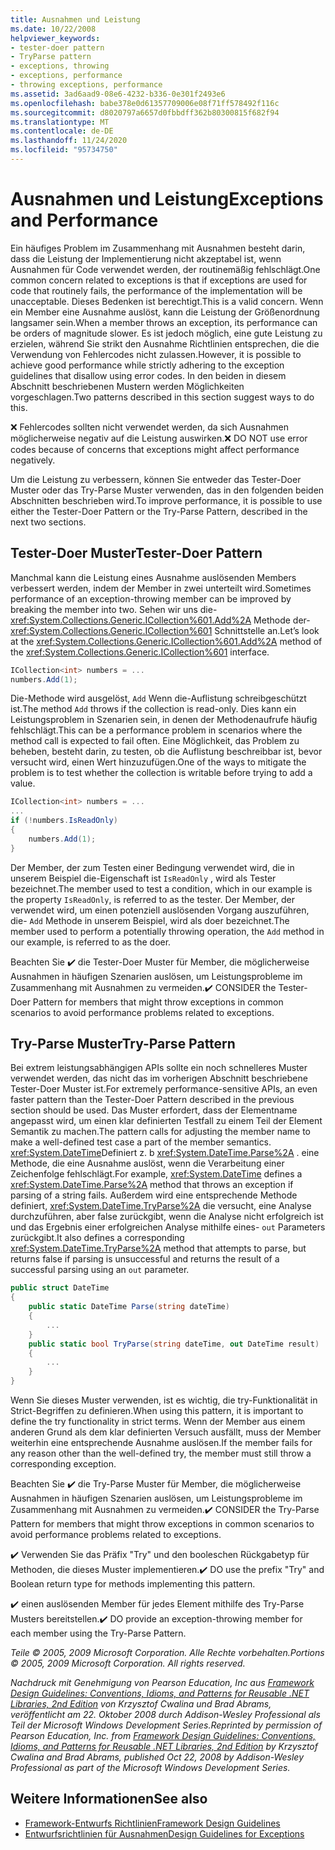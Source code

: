 ```yaml
---
title: Ausnahmen und Leistung
ms.date: 10/22/2008
helpviewer_keywords:
- tester-doer pattern
- TryParse pattern
- exceptions, throwing
- exceptions, performance
- throwing exceptions, performance
ms.assetid: 3ad6aad9-08e6-4232-b336-0e301f2493e6
ms.openlocfilehash: babe378e0d61357709006e08f71ff578492f116c
ms.sourcegitcommit: d8020797a6657d0fbbdff362b80300815f682f94
ms.translationtype: MT
ms.contentlocale: de-DE
ms.lasthandoff: 11/24/2020
ms.locfileid: "95734750"
---
```

# <a name="exceptions-and-performance"></a><span data-ttu-id="244d0-102">Ausnahmen und Leistung</span><span class="sxs-lookup"><span data-stu-id="244d0-102">Exceptions and Performance</span></span>

<span data-ttu-id="244d0-103">Ein häufiges Problem im Zusammenhang mit Ausnahmen besteht darin, dass die Leistung der Implementierung nicht akzeptabel ist, wenn Ausnahmen für Code verwendet werden, der routinemäßig fehlschlägt.</span><span class="sxs-lookup"><span data-stu-id="244d0-103">One common concern related to exceptions is that if exceptions are used for code that routinely fails, the performance of the implementation will be unacceptable.</span></span> <span data-ttu-id="244d0-104">Dieses Bedenken ist berechtigt.</span><span class="sxs-lookup"><span data-stu-id="244d0-104">This is a valid concern.</span></span> <span data-ttu-id="244d0-105">Wenn ein Member eine Ausnahme auslöst, kann die Leistung der Größenordnung langsamer sein.</span><span class="sxs-lookup"><span data-stu-id="244d0-105">When a member throws an exception, its performance can be orders of magnitude slower.</span></span> <span data-ttu-id="244d0-106">Es ist jedoch möglich, eine gute Leistung zu erzielen, während Sie strikt den Ausnahme Richtlinien entsprechen, die die Verwendung von Fehlercodes nicht zulassen.</span><span class="sxs-lookup"><span data-stu-id="244d0-106">However, it is possible to achieve good performance while strictly adhering to the exception guidelines that disallow using error codes.</span></span> <span data-ttu-id="244d0-107">In den beiden in diesem Abschnitt beschriebenen Mustern werden Möglichkeiten vorgeschlagen.</span><span class="sxs-lookup"><span data-stu-id="244d0-107">Two patterns described in this section suggest ways to do this.</span></span>

 <span data-ttu-id="244d0-108">❌ Fehlercodes sollten nicht verwendet werden, da sich Ausnahmen möglicherweise negativ auf die Leistung auswirken.</span><span class="sxs-lookup"><span data-stu-id="244d0-108">❌ DO NOT use error codes because of concerns that exceptions might affect performance negatively.</span></span>

 <span data-ttu-id="244d0-109">Um die Leistung zu verbessern, können Sie entweder das Tester-Doer Muster oder das Try-Parse Muster verwenden, das in den folgenden beiden Abschnitten beschrieben wird.</span><span class="sxs-lookup"><span data-stu-id="244d0-109">To improve performance, it is possible to use either the Tester-Doer Pattern or the Try-Parse Pattern, described in the next two sections.</span></span>

## <a name="tester-doer-pattern"></a><span data-ttu-id="244d0-110">Tester-Doer Muster</span><span class="sxs-lookup"><span data-stu-id="244d0-110">Tester-Doer Pattern</span></span>

 <span data-ttu-id="244d0-111">Manchmal kann die Leistung eines Ausnahme auslösenden Members verbessert werden, indem der Member in zwei unterteilt wird.</span><span class="sxs-lookup"><span data-stu-id="244d0-111">Sometimes performance of an exception-throwing member can be improved by breaking the member into two.</span></span> <span data-ttu-id="244d0-112">Sehen wir uns die- <xref:System.Collections.Generic.ICollection%601.Add%2A> Methode der- <xref:System.Collections.Generic.ICollection%601> Schnittstelle an.</span><span class="sxs-lookup"><span data-stu-id="244d0-112">Let’s look at the <xref:System.Collections.Generic.ICollection%601.Add%2A> method of the <xref:System.Collections.Generic.ICollection%601> interface.</span></span>

```csharp
ICollection<int> numbers = ...
numbers.Add(1);
```

 <span data-ttu-id="244d0-113">Die-Methode wird ausgelöst, `Add` Wenn die-Auflistung schreibgeschützt ist.</span><span class="sxs-lookup"><span data-stu-id="244d0-113">The method `Add` throws if the collection is read-only.</span></span> <span data-ttu-id="244d0-114">Dies kann ein Leistungsproblem in Szenarien sein, in denen der Methodenaufrufe häufig fehlschlägt.</span><span class="sxs-lookup"><span data-stu-id="244d0-114">This can be a performance problem in scenarios where the method call is expected to fail often.</span></span> <span data-ttu-id="244d0-115">Eine Möglichkeit, das Problem zu beheben, besteht darin, zu testen, ob die Auflistung beschreibbar ist, bevor versucht wird, einen Wert hinzuzufügen.</span><span class="sxs-lookup"><span data-stu-id="244d0-115">One of the ways to mitigate the problem is to test whether the collection is writable before trying to add a value.</span></span>

```csharp
ICollection<int> numbers = ...
...
if (!numbers.IsReadOnly)
{
    numbers.Add(1);
}
```

 <span data-ttu-id="244d0-116">Der Member, der zum Testen einer Bedingung verwendet wird, die in unserem Beispiel die-Eigenschaft ist `IsReadOnly` , wird als Tester bezeichnet.</span><span class="sxs-lookup"><span data-stu-id="244d0-116">The member used to test a condition, which in our example is the property `IsReadOnly`, is referred to as the tester.</span></span> <span data-ttu-id="244d0-117">Der Member, der verwendet wird, um einen potenziell auslösenden Vorgang auszuführen, die- `Add` Methode in unserem Beispiel, wird als doer bezeichnet.</span><span class="sxs-lookup"><span data-stu-id="244d0-117">The member used to perform a potentially throwing operation, the `Add` method in our example, is referred to as the doer.</span></span>

 <span data-ttu-id="244d0-118">Beachten Sie ✔️ die Tester-Doer Muster für Member, die möglicherweise Ausnahmen in häufigen Szenarien auslösen, um Leistungsprobleme im Zusammenhang mit Ausnahmen zu vermeiden.</span><span class="sxs-lookup"><span data-stu-id="244d0-118">✔️ CONSIDER the Tester-Doer Pattern for members that might throw exceptions in common scenarios to avoid performance problems related to exceptions.</span></span>

## <a name="try-parse-pattern"></a><span data-ttu-id="244d0-119">Try-Parse Muster</span><span class="sxs-lookup"><span data-stu-id="244d0-119">Try-Parse Pattern</span></span>

 <span data-ttu-id="244d0-120">Bei extrem leistungsabhängigen APIs sollte ein noch schnelleres Muster verwendet werden, das nicht das im vorherigen Abschnitt beschriebene Tester-Doer Muster ist.</span><span class="sxs-lookup"><span data-stu-id="244d0-120">For extremely performance-sensitive APIs, an even faster pattern than the Tester-Doer Pattern described in the previous section should be used.</span></span> <span data-ttu-id="244d0-121">Das Muster erfordert, dass der Elementname angepasst wird, um einen klar definierten Testfall zu einem Teil der Element Semantik zu machen.</span><span class="sxs-lookup"><span data-stu-id="244d0-121">The pattern calls for adjusting the member name to make a well-defined test case a part of the member semantics.</span></span> <span data-ttu-id="244d0-122"><xref:System.DateTime>Definiert z. b <xref:System.DateTime.Parse%2A> . eine Methode, die eine Ausnahme auslöst, wenn die Verarbeitung einer Zeichenfolge fehlschlägt.</span><span class="sxs-lookup"><span data-stu-id="244d0-122">For example, <xref:System.DateTime> defines a <xref:System.DateTime.Parse%2A> method that throws an exception if parsing of a string fails.</span></span> <span data-ttu-id="244d0-123">Außerdem wird eine entsprechende Methode definiert, <xref:System.DateTime.TryParse%2A> die versucht, eine Analyse durchzuführen, aber false zurückgibt, wenn die Analyse nicht erfolgreich ist und das Ergebnis einer erfolgreichen Analyse mithilfe eines- `out` Parameters zurückgibt.</span><span class="sxs-lookup"><span data-stu-id="244d0-123">It also defines a corresponding <xref:System.DateTime.TryParse%2A> method that attempts to parse, but returns false if parsing is unsuccessful and returns the result of a successful parsing using an `out` parameter.</span></span>

```csharp
public struct DateTime
{
    public static DateTime Parse(string dateTime)
    {
        ...
    }
    public static bool TryParse(string dateTime, out DateTime result)
    {
        ...
    }
}
```

 <span data-ttu-id="244d0-124">Wenn Sie dieses Muster verwenden, ist es wichtig, die try-Funktionalität in Strict-Begriffen zu definieren.</span><span class="sxs-lookup"><span data-stu-id="244d0-124">When using this pattern, it is important to define the try functionality in strict terms.</span></span> <span data-ttu-id="244d0-125">Wenn der Member aus einem anderen Grund als dem klar definierten Versuch ausfällt, muss der Member weiterhin eine entsprechende Ausnahme auslösen.</span><span class="sxs-lookup"><span data-stu-id="244d0-125">If the member fails for any reason other than the well-defined try, the member must still throw a corresponding exception.</span></span>

 <span data-ttu-id="244d0-126">Beachten Sie ✔️ die Try-Parse Muster für Member, die möglicherweise Ausnahmen in häufigen Szenarien auslösen, um Leistungsprobleme im Zusammenhang mit Ausnahmen zu vermeiden.</span><span class="sxs-lookup"><span data-stu-id="244d0-126">✔️ CONSIDER the Try-Parse Pattern for members that might throw exceptions in common scenarios to avoid performance problems related to exceptions.</span></span>

 <span data-ttu-id="244d0-127">✔️ Verwenden Sie das Präfix "Try" und den booleschen Rückgabetyp für Methoden, die dieses Muster implementieren.</span><span class="sxs-lookup"><span data-stu-id="244d0-127">✔️ DO use the prefix "Try" and Boolean return type for methods implementing this pattern.</span></span>

 <span data-ttu-id="244d0-128">✔️ einen auslösenden Member für jedes Element mithilfe des Try-Parse Musters bereitstellen.</span><span class="sxs-lookup"><span data-stu-id="244d0-128">✔️ DO provide an exception-throwing member for each member using the Try-Parse Pattern.</span></span>

 <span data-ttu-id="244d0-129">*Teile © 2005, 2009 Microsoft Corporation. Alle Rechte vorbehalten.*</span><span class="sxs-lookup"><span data-stu-id="244d0-129">*Portions © 2005, 2009 Microsoft Corporation. All rights reserved.*</span></span>

 <span data-ttu-id="244d0-130">*Nachdruck mit Genehmigung von Pearson Education, Inc aus [Framework Design Guidelines: Conventions, Idioms, and Patterns for Reusable .NET Libraries, 2nd Edition](https://www.informit.com/store/framework-design-guidelines-conventions-idioms-and-9780321545619) von Krzysztof Cwalina und Brad Abrams, veröffentlicht am 22. Oktober 2008 durch Addison-Wesley Professional als Teil der Microsoft Windows Development Series.*</span><span class="sxs-lookup"><span data-stu-id="244d0-130">*Reprinted by permission of Pearson Education, Inc. from [Framework Design Guidelines: Conventions, Idioms, and Patterns for Reusable .NET Libraries, 2nd Edition](https://www.informit.com/store/framework-design-guidelines-conventions-idioms-and-9780321545619) by Krzysztof Cwalina and Brad Abrams, published Oct 22, 2008 by Addison-Wesley Professional as part of the Microsoft Windows Development Series.*</span></span>

## <a name="see-also"></a><span data-ttu-id="244d0-131">Weitere Informationen</span><span class="sxs-lookup"><span data-stu-id="244d0-131">See also</span></span>

- [<span data-ttu-id="244d0-132">Framework-Entwurfs Richtlinien</span><span class="sxs-lookup"><span data-stu-id="244d0-132">Framework Design Guidelines</span></span>](index.md)
- [<span data-ttu-id="244d0-133">Entwurfsrichtlinien für Ausnahmen</span><span class="sxs-lookup"><span data-stu-id="244d0-133">Design Guidelines for Exceptions</span></span>](exceptions.md)
